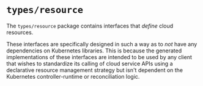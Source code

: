 # `types/resource`

The `types/resource` package contains interfaces that *define* cloud resources.

These interfaces are specifically designed in such a way as to *not* have any
dependencies on Kubernetes libraries. This is because the generated
implementations of these interfaces are intended to be used by any client that
wishes to standardize its calling of cloud service APIs using a declarative
resource management strategy but isn't dependent on the Kubernetes
controller-runtime or reconciliation logic.
